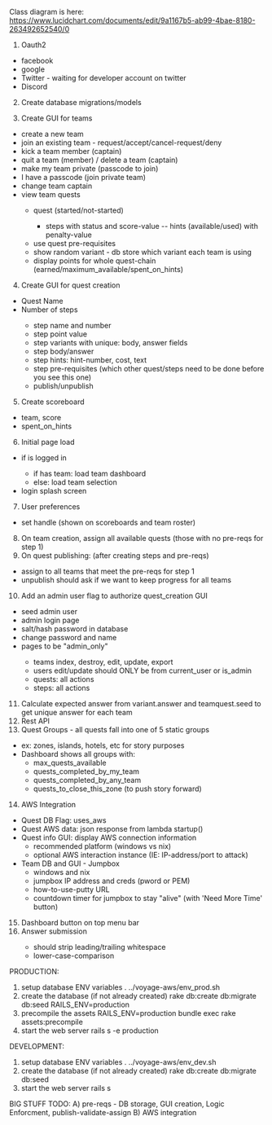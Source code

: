 Class diagram is here:
https://www.lucidchart.com/documents/edit/9a1167b5-ab99-4bae-8180-263492652540/0

1. Oauth2
  - <done> facebook
  - <done> google
  - <defer> Twitter - waiting for developer account on twitter
  - <done> Discord

2. <done> Create database migrations/models

3. Create GUI for teams
  - <done> create a new team
  - <done> join an existing team - request/accept/cancel-request/deny
  - <done> kick a team member (captain)
  - <done> quit a team (member) / delete a team (captain)
  - <defer> make my team private (passcode to join)
  - <defer> I have a passcode (join private team)
  - <done> change team captain
  - <done> view team quests
    + <done> quest (started/not-started)
      - <done> steps with status and score-value
        -- <defer> hints (available/used) with penalty-value
    + use quest pre-requisites
    + <defer> show random variant - db store which variant each team is using
    + <done> display points for whole quest-chain (earned/maximum_available/spent_on_hints)

4. Create GUI for quest creation
  - <done> Quest Name
  - <done> Number of steps
    + <done> step name and number
    + <done> step point value
    + <defer> step variants with unique: body, answer fields
    + <done> step body/answer
    + <defer> step hints: hint-number, cost, text
    + step pre-requisites (which other quest/steps need to be done before you see this one)
    + <done> publish/unpublish

5. <done> Create scoreboard
  - <done> team, score
  - <defer> spent_on_hints

6. <done> Initial page load
  - <done> if is logged in
    - <done> if has team: load team dashboard
    - <done> else: load team selection
  - <done> login splash screen

7. <done> User preferences
  - <done> set handle (shown on scoreboards and team roster)

8. <done> On team creation, assign all available quests (those with no pre-reqs for step 1)
9. On quest publishing: (after creating steps and pre-reqs)
  - assign to all teams that meet the pre-reqs for step 1
  - <defer> unpublish should ask if we want to keep progress for all teams

10. <done> Add an admin user flag to authorize quest_creation GUI
  - <done>seed admin user
  - <done>admin login page
  - <done>salt/hash password in database
  - <done>change password and name
  - <done>pages to be "admin_only"
    + <done>teams index, destroy, edit, update, export
    + <done>users edit/update should ONLY be from current_user or is_admin
    + <done>quests: all actions
    + <done>steps: all actions

11. <defer> Calculate expected answer from variant.answer and teamquest.seed to get unique answer for each team
12. <defer> Rest API
13. <defer> Quest Groups - all quests fall into one of 5 static groups
  - ex: zones, islands, hotels, etc for story purposes
  - Dashboard shows all groups with:
    - max_quests_available
    - quests_completed_by_my_team
    - quests_completed_by_any_team
    - quests_to_close_this_zone (to push story forward)

14. AWS Integration
  - Quest DB Flag: uses_aws
  - Quest AWS data: json response from lambda startup()
  - Quest info GUI: display AWS connection information
    - recommended platform (windows vs nix)
    - optional AWS interaction instance (IE: IP-address/port to attack)
  - Team DB and GUI - Jumpbox
    - windows and nix
    - jumpbox IP address and creds (pword or PEM)
    - how-to-use-putty URL
    - countdown timer for jumpbox to stay "alive" (with 'Need More Time' button)

15. <done> Dashboard button on top menu bar
16. <done> Answer submission
    - <done> should strip leading/trailing whitespace
    - <done> lower-case-comparison

PRODUCTION:
1. setup database ENV variables
   . ../voyage-aws/env_prod.sh
2. create the database (if not already created)
  rake db:create db:migrate db:seed RAILS_ENV=production
3. precompile the assets
  RAILS_ENV=production bundle exec rake assets:precompile
4. start the web server
  rails s -e production

DEVELOPMENT:
1. setup database ENV variables
  . ../voyage-aws/env_dev.sh
2. create the database (if not already created)
  rake db:create db:migrate db:seed
3. start the web server
  rails s

BIG STUFF TODO:
A) pre-reqs - DB storage, GUI creation, Logic Enforcment, publish-validate-assign
B) AWS integration
